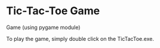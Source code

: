 # Tic-Tac-Toe Game
Game (using pygame module)

To play the game, simply double click on the TicTacToe.exe.
